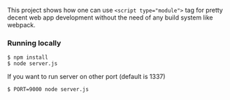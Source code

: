 This project shows how one can use `<script type="module">` tag for pretty
decent web app development without the need of any build system like webpack.


### Running locally


    $ npm install
    $ node server.js


If you want to run server on other port (default is 1337)

    $ PORT=9000 node server.js 
